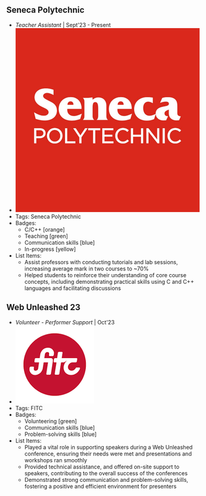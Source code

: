 ## Seneca Polytechnic
- *Teacher Assistant* | Sept'23 - Present
- ![seneca-image](../assets/seneca-image.jpg)
- Tags: Seneca Polytechnic
- Badges:
  - C/C++ [orange]
  - Teaching [green]
  - Communication skills [blue]
  - In-progress [yellow]
- List Items:
  - Assist professors with conducting tutorials and lab sessions, increasing average mark in two courses to ~70%
  - Helped students to reinforce their understanding of core course concepts, including demonstrating practical skills using C and C++ languages and facilitating discussions

## Web Unleashed 23
- *Volunteer - Performer Support* | Oct'23
- ![fitc-logo](../assets/fitc-logo.png)
- Tags: FITC
- Badges:
  - Volunteering [green]
  - Communication skills [blue]
  - Problem-solving skills [blue]
- List Items:
  - Played a vital role in supporting speakers during a Web Unleashed conference, ensuring their needs were met and presentations and workshops ran smoothly
  - Provided technical assistance, and offered on-site support to speakers, contributing to the overall success of the conferences
  - Demonstrated strong communication and problem-solving skills, fostering a positive and efficient environment for presenters